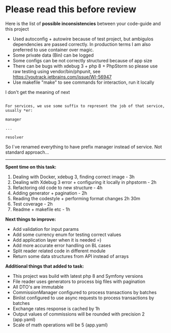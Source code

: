 # Please read this before review
Here is the list of **possible inconsistencies** between your code-guide and this project
 * Used autoconfig + autowire because of test project, but ambigulos dependencies are passed correctly. In production terms I am also preferred to use container over magic.
 * Some private data (Bin) can be logged
 * Some configs can be not correctly structured because of app size 
 * There can be bugs with xdebug 3 + php 8 + PhpStorm so please use raw testing using vendor/bin/phpunit, see https://youtrack.jetbrains.com/issue/WI-56947
 * Use makefile "make" to see commands for interaction, run it locally

I don't get the meaning of next

```text

For services, we use some suffix to represent the job of that service, usually *er:

manager

...

resolver

```

So I`ve renamed everything to have prefix manager instead of service. Not standard approach...

<hr>

**Spent time on this task:**

 1) Dealing with Docker, xdebug 3, finding correct image - 3h
 2) Dealing with Xdebug 3 error + configuring it locally in phpstorm - 2h
 3) Refactoring old code to new structure - 4h
 4) Adding generator + pagination - 2h
 5) Reading the codestyle + performing format changes 2h 30m
 6) Test coverage - 2h
 7) Readme + makefile etc - 1h


**Next things to improve:**
 * Add validation for input params
 * Add some currency enum for testing correct values
 * Add application layer when it is needed =)
 * Add more accurate error handling on BL cases
 * Split reader related code in different module
 * Return some data structures from API instead of arrays

**Additional things that added to task:**
 * This project was build with latest php 8 and Symfony versions
 * File reader uses generators to process big files with pagination
 * All DTO's are immutable
 * CommissionManager configured to process transactions by batches
 * Binlist configured to use async requests to process transactions by batches
 * Exchange rates response is cached by 1h
 * Output values of commissions will be rounded with precision 2 (app.yaml)
 * Scale of math operations will be 5 (app.yaml)

